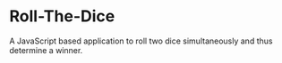 # Roll-The-Dice
A JavaScript based application to roll two dice simultaneously and thus determine a winner.
